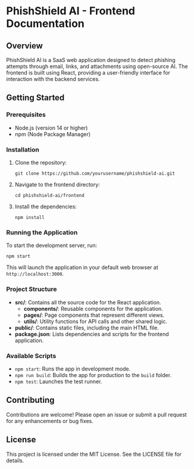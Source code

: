 # PhishShield AI - Frontend Documentation

## Overview
PhishShield AI is a SaaS web application designed to detect phishing attempts through email, links, and attachments using open-source AI. The frontend is built using React, providing a user-friendly interface for interaction with the backend services.

## Getting Started

### Prerequisites
- Node.js (version 14 or higher)
- npm (Node Package Manager)

### Installation
1. Clone the repository:
   ```
   git clone https://github.com/yourusername/phishshield-ai.git
   ```
2. Navigate to the frontend directory:
   ```
   cd phishshield-ai/frontend
   ```
3. Install the dependencies:
   ```
   npm install
   ```

### Running the Application
To start the development server, run:
```
npm start
```
This will launch the application in your default web browser at `http://localhost:3000`.

### Project Structure
- **src/**: Contains all the source code for the React application.
  - **components/**: Reusable components for the application.
  - **pages/**: Page components that represent different views.
  - **utils/**: Utility functions for API calls and other shared logic.
- **public/**: Contains static files, including the main HTML file.
- **package.json**: Lists dependencies and scripts for the frontend application.

### Available Scripts
- `npm start`: Runs the app in development mode.
- `npm run build`: Builds the app for production to the `build` folder.
- `npm test`: Launches the test runner.

## Contributing
Contributions are welcome! Please open an issue or submit a pull request for any enhancements or bug fixes.

## License
This project is licensed under the MIT License. See the LICENSE file for details.